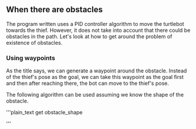 ## When there are obstacles

The program written uses a PID controller algorithm to move the turtlebot towards the thief. However, it does not take into account that there could be obstacles in the path. Let's look at how to get around the problem of existence of obstacles.

### Using waypoints

As the title says, we can generate a waypoint around the obstacle. Instead of the thief's pose as the goal, we can take this waypoint as the goal first and then after reaching there, the bot can move to the thief's pose.

The following algorithm can be used assuming we know the shape of the obstacle.

'''plain_text
get obstacle_shape

'''
